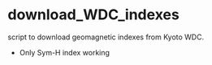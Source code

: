 # download_WDC_indexes
script to download geomagnetic indexes from Kyoto WDC.

* Only Sym-H index working 
